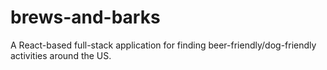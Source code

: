 # brews-and-barks
A React-based full-stack application for finding beer-friendly/dog-friendly activities around the US.
